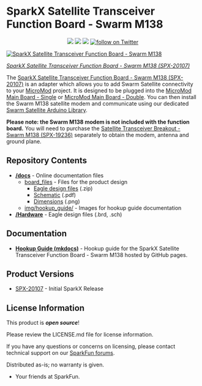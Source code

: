 SparkX Satellite Transceiver Function Board - Swarm M138
========================================

<p align="center">
  <a href="https://github.com/sparkfunX/Satellite_Transceiver_Function_Board__Swarm_M138/issues" alt="Issues">
    <img src="https://img.shields.io/github/issues/sparkfunX/Satellite_Transceiver_Function_Board__Swarm_M138.svg" /></a>
  <a href="https://github.com/sparkfunX/Satellite_Transceiver_Function_Board__Swarm_M138/actions" alt="Actions">
    <img src="https://github.com/sparkfunX/Satellite_Transceiver_Function_Board__Swarm_M138/actions/workflows/mkdocs.yml/badge.svg" /></a>
  <a href="https://github.com/sparkfunX/Satellite_Transceiver_Function_Board__Swarm_M138/blob/main/LICENSE.md" alt="License">
    <img src="https://img.shields.io/badge/license-CC%20BY--SA%204.0-EF9421.svg" /></a>
  <a href="https://twitter.com/intent/follow?screen_name=sparkfun">
    <img src="https://img.shields.io/twitter/follow/sparkfun.svg?style=social&logo=twitter" alt="follow on Twitter"></a>
</p>

[![SparkX Satellite Transceiver Function Board - Swarm M138](https://cdn.sparkfun.com//assets/parts/1/9/8/7/6/20107_Swarm-_01.jpg)](https://www.sparkfun.com/products/20107)

*[SparkX Satellite Transceiver Function Board - Swarm M138 (SPX-20107)](https://www.sparkfun.com/products/20107)*

The [SparkX Satellite Transceiver Function Board - Swarm M138 (SPX-20107)](https://www.sparkfun.com/products/20107) is an adapter which allows you to add Swarm Satellite connectivity
to your [MicroMod](https://www.sparkfun.com/micromod) project. It is designed to be plugged into the [MicroMod Main Board - Single](https://www.sparkfun.com/products/18575)
or [MicroMod Main Board - Double](https://www.sparkfun.com/products/18575). You can then install the Swarm M138 satellite modem and communicate using our dedicated 
[Swarm Satellite Arduino Library](https://github.com/sparkfun/SparkFun_Swarm_Satellite_Arduino_Library).

**Please note: the Swarm M138 modem is not included with the function board.** You will need to purchase the [Satellite Transceiver Breakout - Swarm M138 (SPX-19236)](https://www.sparkfun.com/products/19236)
separately to obtain the modem, antenna and ground plane.

Repository Contents
-------------------

* **[/docs](/docs/)** - Online documentation files
    * [board_files](/docs/board_files/) - Files for the product design
        * [Eagle design files](/docs/board_files/Satellite_Transceiver_Function_Board__Swarm_M138_x04.zip) (.zip)
        * [Schematic](/docs/board_files/Schematic.pdf) (.pdf)
        * [Dimensions](/docs/board_files/Dimensions.png) (.png)
    * [img/hookup_guide/](/docs/img/hookup_guide/) - Images for hookup guide documentation
* **[/Hardware](/Hardware/)** - Eagle design files (.brd, .sch)

Documentation
--------------
* **[Hookup Guide (mkdocs)](https://sparkfunx.github.io/Satellite_Transceiver_Function_Board__Swarm_M138/)** - Hookup guide for the SparkX Satellite Transceiver Function Board - Swarm M138 hosted by GitHub pages.

Product Versions
----------------
* [SPX-20107](https://www.sparkfun.com/products/20107) - Initial SparkX Release

License Information
-------------------

This product is _**open source**_! 

Please review the LICENSE.md file for license information. 

If you have any questions or concerns on licensing, please contact technical support on our [SparkFun forums](https://forum.sparkfun.com/viewforum.php?f=152).

Distributed as-is; no warranty is given.

- Your friends at SparkFun.
